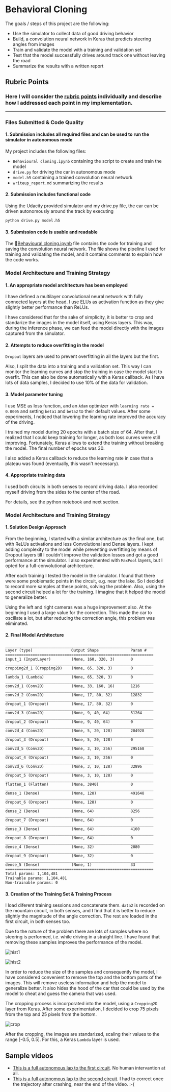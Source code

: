 # Behavioral Cloning 

The goals / steps of this project are the following:
* Use the simulator to collect data of good driving behavior
* Build, a convolution neural network in Keras that predicts steering angles from images
* Train and validate the model with a training and validation set
* Test that the model successfully drives around track one without leaving the road
* Summarize the results with a written report

[//]: # (Image References)

[crop]: ./examples/crop.png "Crop"
[hist1]: ./examples/hist1.png "Histogram before"
[hist2]: ./examples/hist2.png "Histogram after"

## Rubric Points

### Here I will consider the [rubric points](https://review.udacity.com/#!/rubrics/432/view) individually and describe how I addressed each point in my implementation.  

---
### Files Submitted & Code Quality

#### 1. Submission includes all required files and can be used to run the simulator in autonomous mode

My project includes the following files:
* `Behavioural cloning.ipynb` containing the script to create and train the model
* `drive.py` for driving the car in autonomous mode
* `model.h5` containing a trained convolution neural network 
* `writeup_report.md` summarizing the results

#### 2. Submission includes functional code

Using the Udacity provided simulator and my drive.py file, the car can be driven autonomously around the track by executing 

```sh
python drive.py model.h5
```

#### 3. Submission code is usable and readable

The [Behavioural cloning.ipynb](./Behavioural%20cloning.ipynb) file contains the code for training and saving the convolution neural network. The file shows the pipeline I used for training and validating the model, and it contains comments to explain how the code works.

### Model Architecture and Training Strategy

#### 1. An appropriate model architecture has been employed

I have defined a multilayer convolutional neural network with fully connected layers at the head. I use ELUs as activation function as they give slightly better performance than ReLUs. 

I have considered that for the sake of simplicity, it is better to crop and standarize the images in the model itself, using Keras layers. This way, during the inference phase, we can feed the model directly with the images captured from the simulator.

#### 2. Attempts to reduce overfitting in the model

`Dropout` layers are used to prevent overfitting in all the layers but the first. 

Also, I split the data into a training and a validation set. This way I can monitor the learning curves and stop the training in case the model start to overfit. This can also be done automatically with a Keras callback. As I have lots of data samples, I decided to use 10% of the data for validation.

#### 3. Model parameter tuning

I use MSE as loss function, and an `Adam` optimizer with `learning rate = 0.0005` and setting `beta1` and `beta2` to their default values. After some experiments, I noticed that lowering the learning rate improved the accuracy of the driving.

I trained my model during 20 epochs with a batch size of 64. After that, I realized that I could keep training for longer, as both loss curves were still improving. Fortunately, Keras allows to extend the training without breaking the model. The final number of epochs was 30.

I also added a Keras callback to reduce the learning rate in case that a plateau was found (eventually, this wasn't necessary).

#### 4. Appropriate training data

I used both circuits in both senses to record driving data. I also recorded myself driving from the sides to the center of the road.

For details, see the python notebook and next section. 

### Model Architecture and Training Strategy

#### 1. Solution Design Approach

From the beginning, I started with a similar architecture as the final one, but with ReLUs activations and less Convolutional and Dense layers. I kept adding complexity to the model while preventing overfitting by means of Dropout layers till I couldn't improve the validation losses and got a good performance at the simulator. I also experimented with `MaxPool` layers, but I opted for a full-convolutional architecture.

After each training I tested the model in the simulator. I found that there were some problematic points in the circuit, e.g. near the lake. So I decided to record more samples at these points, solving the problem. Also, using the second circuit helped a lot for the training. I imagine that it helped the model to generalize better.

Using the left and right cameras was a huge improvement also. At the beginning I used a large value for the correction. This made the car to oscillate a lot, but after reducing the correction angle, this problem was eliminated.

#### 2. Final Model Architecture


```
_________________________________________________________________
Layer (type)                 Output Shape              Param #   
=================================================================
input_1 (InputLayer)         (None, 160, 320, 3)       0         
_________________________________________________________________
cropping2d_1 (Cropping2D)    (None, 65, 320, 3)        0         
_________________________________________________________________
lambda_1 (Lambda)            (None, 65, 320, 3)        0         
_________________________________________________________________
conv2d_1 (Conv2D)            (None, 33, 160, 16)       1216      
_________________________________________________________________
conv2d_2 (Conv2D)            (None, 17, 80, 32)        12832     
_________________________________________________________________
dropout_1 (Dropout)          (None, 17, 80, 32)        0         
_________________________________________________________________
conv2d_3 (Conv2D)            (None, 9, 40, 64)         51264     
_________________________________________________________________
dropout_2 (Dropout)          (None, 9, 40, 64)         0         
_________________________________________________________________
conv2d_4 (Conv2D)            (None, 5, 20, 128)        204928    
_________________________________________________________________
dropout_3 (Dropout)          (None, 5, 20, 128)        0         
_________________________________________________________________
conv2d_5 (Conv2D)            (None, 3, 10, 256)        295168    
_________________________________________________________________
dropout_4 (Dropout)          (None, 3, 10, 256)        0         
_________________________________________________________________
conv2d_6 (Conv2D)            (None, 3, 10, 128)        32896     
_________________________________________________________________
dropout_5 (Dropout)          (None, 3, 10, 128)        0         
_________________________________________________________________
flatten_1 (Flatten)          (None, 3840)              0         
_________________________________________________________________
dense_1 (Dense)              (None, 128)               491648    
_________________________________________________________________
dropout_6 (Dropout)          (None, 128)               0         
_________________________________________________________________
dense_2 (Dense)              (None, 64)                8256      
_________________________________________________________________
dropout_7 (Dropout)          (None, 64)                0         
_________________________________________________________________
dense_3 (Dense)              (None, 64)                4160      
_________________________________________________________________
dropout_8 (Dropout)          (None, 64)                0         
_________________________________________________________________
dense_4 (Dense)              (None, 32)                2080      
_________________________________________________________________
dropout_9 (Dropout)          (None, 32)                0         
_________________________________________________________________
dense_5 (Dense)              (None, 1)                 33        
=================================================================
Total params: 1,104,481
Trainable params: 1,104,481
Non-trainable params: 0
```

#### 3. Creation of the Training Set & Training Process

I load diferent training sessions and concatenate them. `data2` is recorded on the mountain circuit, in both senses, and I find that it is better to reduce slightly the magnitude of the angle correction. The rest are loaded in the first circuit, in both senses too. 

Due to the nature of the problem there are lots of samples where no steering is performed, i.e. while driving in a straight line. I have found that removing these samples improves the performance of the model. 

![hist1]

![hist2]

In order to reduce the size of the samples and consequently the model, I have considered convenient to remove the top and the bottom parts of the images. This will remove useless information and help the model to generalize better. It also hides the hood of the car that could be used by the model to cheat and guess the camera that was used.

The cropping process is incorporated into the model, using a `Cropping2D` layer from Keras. After some experimentation, I decided to crop 75 pixels from the top and 25 pixels from the bottom.

![crop]

After the cropping, the images are standarized, scaling their values to the range [-0.5, 0.5]. For this, a Keras `Lambda` layer is used.


## Sample videos

* [This is a full autonomous lap to the first circuit](./run91-1.mp4). No human intervantion at all.
* [This is a full autonomous lap to the second circuit](./run91.mp4). I had to correct once the trajectory after crashing, near the end of the video. :-(
